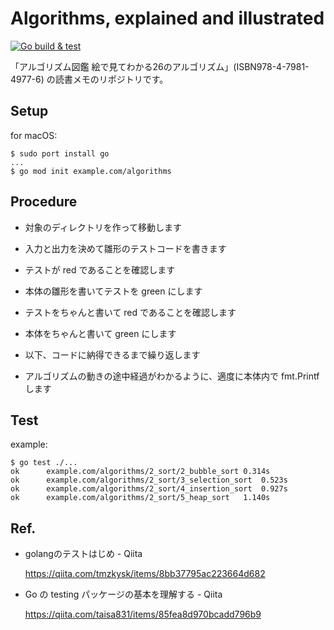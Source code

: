 # Algorithms, explained and illustrated

[![Go build & test](https://github.com/msfukui/algorithms/actions/workflows/go.yml/badge.svg)](https://github.com/msfukui/algorithms/actions/workflows/go.yml)

「アルゴリズム図鑑 絵で見てわかる26のアルゴリズム」(ISBN978-4-7981-4977-6) の読書メモのリポジトリです。

## Setup

for macOS:

```
$ sudo port install go
...
$ go mod init example.com/algorithms
```

## Procedure

* 対象のディレクトリを作って移動します

* 入力と出力を決めて雛形のテストコードを書きます

* テストが red であることを確認します

* 本体の雛形を書いてテストを green にします

* テストをちゃんと書いて red であることを確認します

* 本体をちゃんと書いて green にします

* 以下、コードに納得できるまで繰り返します

* アルゴリズムの動きの途中経過がわかるように、適度に本体内で fmt.Printf します

## Test

example:

```
$ go test ./...
ok  	example.com/algorithms/2_sort/2_bubble_sort	0.314s
ok  	example.com/algorithms/2_sort/3_selection_sort	0.523s
ok  	example.com/algorithms/2_sort/4_insertion_sort	0.927s
ok  	example.com/algorithms/2_sort/5_heap_sort	1.140s
```

## Ref.

* golangのテストはじめ - Qiita

    https://qiita.com/tmzkysk/items/8bb37795ac223664d682

* Go の testing パッケージの基本を理解する - Qiita

    https://qiita.com/taisa831/items/85fea8d970bcadd796b9
